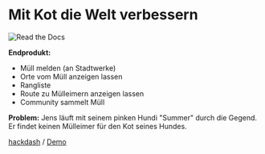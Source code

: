 # Mit Kot die Welt verbessern
![Read the Docs](https://img.shields.io/readthedocs/kot-fur-die-welt.svg?style=flat-square)

**Endprodukt:**
 - Müll melden (an Stadtwerke)
 - Orte vom Müll anzeigen lassen
 - Rangliste
 - Route zu Mülleimern anzeigen lassen
 - Community sammelt Müll

**Problem:**
 Jens läuft mit seinem pinken Hundi "Summer" durch die Gegend.  
 Er findet keinen Mülleimer für den Kot seines Hundes.

[hackdash](https://hackdash.org/projects/5b24d20335377d7f73a9a49f) / 
[Demo](https://jugendhackt.github.io/kfdw-pwa)
